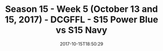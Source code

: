 ---
title: Season 15 - Week 5 (October 13 and 15, 2017) - DCGFFL - S15 Power Blue vs S15
  Navy
teams-score:
- team: _teams/s15-power-blue.md
  score: 25
- team: _teams/s15-navy.md
  score: 14
mvp: Aaron Beck/Rachel Browning, Alex Payne
game-ball: Kristin Lynch, Kirk Yancey
sportsperson: Tony Smith, Matt Cline
season: 15
week: 5
date: '2017-10-15T18:50:29'
pageid: season-15-week-5-october-13-15-2017-5690-vs-5686
---
